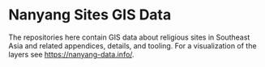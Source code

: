 # Nanyang Sites GIS Data

The repositories here contain GIS data about religious sites in Southeast Asia and related appendices, details, and tooling. For a visualization of the layers see https://nanyang-data.info/.
